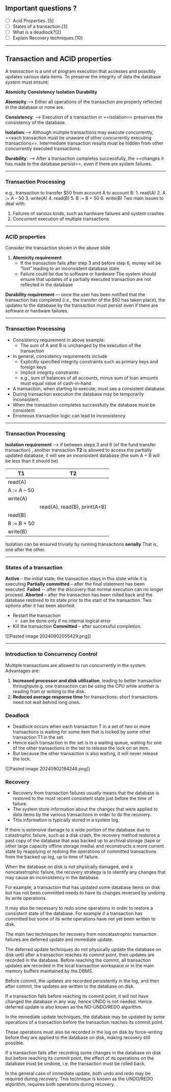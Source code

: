 ## Important questions ?

- [ ] Acid Properties. [5]
- [ ] States of a transaction.[3]
- [ ] What is a deadlock?[2]
- [ ] Explain Recovery techniques.[10]

---
## Transaction and ACID properties

A  *transaction*  is a unit of program execution that accesses and possibly updates various data items. To preserve the integrity of data the database system must ensure:

**Atomicity** **Consistency** **Isolation** **Durability**

**Atomicity**:-->  Either all operations of the transaction are properly reflected in the database or none are.

**Consistency**: --> Execution of a transaction in ==isolation== preserves the consistency of the database.

**Isolation**:--> Although multiple transactions may execute concurrently, ==each transaction must be unaware of other concurrently executing transactions==.  Intermediate transaction results must be hidden from other concurrently executed transactions.  

**Durability**: --> After a transaction completes successfully, the ==changes it has made to the database persist==, even if there are system failures. 

---
### Transaction Processing

e.g., transaction to transfer $50 from account A to account B:
	1.	read(A)
	2.	A := A – 50
	3.	write(A)
	4.	read(B)
	5.	B := B + 50
	6.	write(B)
Two main issues to deal with:
1. Failures of various kinds, such as hardware failures and system crashes
2. Concurrent execution of multiple transactions

---
### ACID properties

Consider the transaction shown in the above slide 
1.  **Atomicity requirement** 
	- If the transaction fails after step 3 and before step 6, money will be “lost” leading to an inconsistent database state
	- Failure could be due to software or hardware
	The system should ensure that updates of a partially executed transaction are not reflected in the database

**Durability requirement** — once the user has been notified that the transaction has completed (i.e., the transfer of the $50 has taken place), the updates to the database by the transaction must persist even if there are software or hardware failures.

---

### Transaction Processing

- Consistency requirement in above example:
	 -  The sum of A and B is unchanged by the execution of the transaction
- In general, consistency requirements include 
	-  Explicitly specified integrity constraints such as primary keys and foreign keys
	- Implicit integrity constraints
	- e.g., sum of balances of all accounts, minus sum of loan amounts must equal value of cash-in-hand
- A transaction, when starting to execute,  must see a consistent database.
- During transaction execution the database may be temporarily inconsistent.
- When the transaction completes successfully the database must be consistent
- Erroneous transaction logic can lead to inconsistency

---

### Transaction Processing
**Isolation requirement** —> if between steps 3 and 6 (of the fund transfer transaction) , another transaction **T2** is allowed to access the partially updated database, it will see an inconsistent database (the sum  A + B  will be less than it should be).

| T1          | T2                           |
| ----------- | ---------------------------- |
| read(A)     |                              |
| A := A – 50 |                              |
| write(A)    |                              |
|             | read(A), read(B), print(A+B) |
| read(B)     |                              |
| B := B + 50 |                              |
| write(B)    |                              |

Isolation can be ensured trivially by running transactions **serially**
 That is, one after the other.   

---

### States of a transaction

**Active** – the initial state; the transaction stays in this state while it is executing
**Partially committed** – after the final statement has been executed.
**Failed** -- after the discovery that normal execution can no longer proceed.
**Aborted** – after the transaction has been rolled back and the database restored to its state prior to the start of the transaction.  Two options after it has been aborted:
- Restart the transaction
	 - can be done only if no internal logical error
- Kill the transaction
**Committed** – after successful completion.

![[Pasted image 20240902055429.png]]

---

### Introduction to Concurrency Control

Multiple transactions are allowed to run concurrently in the system.  Advantages are:
1. **Increased processor and disk utilization**, leading to better transaction throughpute.g. one transaction can be using the CPU while another is reading from or writing to the disk.
2. **Reduced average response time** for transactions: short transactions need not wait behind long ones.

### Deadlock

- Deadlock occurs when each transaction T in a set of two or more transactions is waiting for some item that is locked by some other transaction T1 in the set.
- Hence each transaction in the set is in a waiting queue, waiting for one of the other transactions in the set to release the lock on an item.
- But because the other transaction is also waiting, it will never release the lock.


![[Pasted image 20240902194248.png]]

### Recovery

- Recovery from transaction failures usually means that the database is restored to the most recent consistent state just before the time of failure.
- The system store information about the changes that were applied to data items by the various transactions in order to do the recovery.
- This information is typically stored in a system log.

If there is extensive damage to a wide portion of the database due to catastrophic failure, such as a disk crash, the recovery method restores a past copy of the database that was backed up to archival storage (tape or other large capacity offline storage media) and reconstructs a more current state by reapplying or redoing the operations of committed transactions from the backed up log, up to time of failure.

When the database on disk is not physically damaged, and a noncatastrophic failure, the recovery strategy is to identify any changes that may cause an inconsistency in the database.

For example, a transaction that has updated some database items on disk but has not been committed needs to have its changes reversed by undoing its write operations.

It may also be necessary to redo some operations in order to restore a consistent state of the database. For example if a transaction has committed but some of its write operations have not yet been written to disk.


The main two techniques for recovery from noncatastrophic transaction failures are deferred update and immediate update.

The deferred update techniques do not physically update the database on disk until after a transaction reaches its commit point, then updates are recorded in the database. 
Before reaching the commit, all transaction updates are recorded in the local transaction workspace or in the main memory buffers maintained by the DBMS.

Before commit, the updates are recorded persistently in the log, and then after commit, the updates are written to the database on disk.

If a transaction fails before reaching its commit point, it will not have changed the database in any way, hence UNDO is not needed. Hence deferred update is also known as the NO-UNDO/REDO algorithm.

In the immediate update techniques, the database may be updated by some operations of a transaction before the transaction reaches its commit point.

These operations must also be recorded in the log on disk by force-writing before they are applied to the database on disk, making recovery still possible.

If a transaction fails after recording some changes in the database on disk but before reaching its commit point, the effect of its operations on the database must be undone, i.e. the transaction must be rolled back.

In the general case of immediate update, both undo and redo may be required during recovery. This technique is known as the UNDO/REDO algorithm, requires both operations during recovery.




















